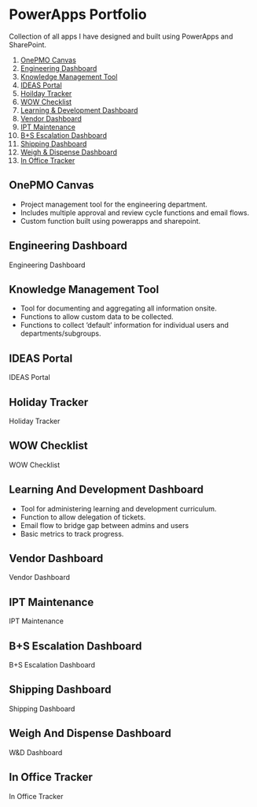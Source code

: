 # PowerApps Portfolio
Collection of all apps I have designed and built using PowerApps and SharePoint.

1. [OnePMO Canvas](#onepmo-canvas)
2. [Engineering Dashboard](#engineering-dashboard)
3. [Knowledge Management Tool](#knowledge-management-tool)
4. [IDEAS Portal](#ideas-portal)
5. [Hoilday Tracker](#holiday-tracker)
6. [WOW Checklist](#wow-checklist)
7. [Learning & Development Dashboard](#learning-and-development-dashboard)
8. [Vendor Dashboard](#vendor-dashboard)
9. [IPT Maintenance](#ipt-maintenance)
10. [B+S Escalation Dashboard](b+s-escalation-dashboard)
11. [Shipping Dashboard](#shipping-dashboard)
12. [Weigh & Dispense Dashboard](#weigh-and-dispense-dashboard)
13. [In Office Tracker](#in-office-tracker)

## OnePMO Canvas
- Project management tool for the engineering department.
- Includes multiple approval and review cycle functions and email flows.
- Custom function built using powerapps and sharepoint.

## Engineering Dashboard
Engineering Dashboard

## Knowledge Management Tool
- Tool for documenting and aggregating all information onsite.
- Functions to allow custom data to be collected.
- Functions to collect ‘default’ information for individual users and departments/subgroups.

## IDEAS Portal
IDEAS Portal

## Holiday Tracker
Holiday Tracker

## WOW Checklist
WOW Checklist

## Learning And Development Dashboard
- Tool for administering learning and development curriculum.
- Function to allow delegation of tickets.
- Email flow to bridge gap between admins and users
- Basic metrics to track progress.

## Vendor Dashboard
Vendor Dashboard

## IPT Maintenance
IPT Maintenance

## B+S Escalation Dashboard
B+S Escalation Dashboard

## Shipping Dashboard
Shipping Dashboard

## Weigh And Dispense Dashboard
W&D Dashboard

## In Office Tracker
In Office Tracker
